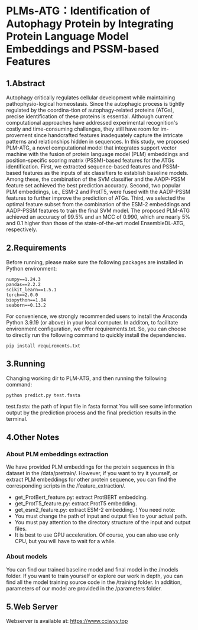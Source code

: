 # PLMs-ATG：Identification of Autophagy Protein by Integrating Protein Language Model Embeddings and PSSM-based Features
## 1.Abstract
Autophagy critically regulates cellular development while maintaining pathophysio-logical homeostasis. Since the autophagic process is tightly regulated by the coordina-tion of autophagy-related proteins (ATGs), precise identification of these proteins is essential. Although current computational approaches have addressed experimental recognition's costly and time-consuming challenges, they still have room for im-provement since handcrafted features inadequately capture the intricate patterns and relationships hidden in sequences. In this study, we proposed PLM-ATG, a novel computational model that integrates support vector machine with the fusion of protein language model (PLM) embeddings and position-specific scoring matrix (PSSM)-based features for the ATGs identification. First, we extracted sequence-based features and PSSM-based features as the inputs of six classifiers to establish baseline models. Among these, the combination of the SVM classifier and the AADP-PSSM feature set achieved the best prediction accuracy. Second, two popular PLM embeddings, i.e., ESM-2 and ProtT5, were fused with the AADP-PSSM features to further improve the prediction of ATGs. Third, we selected the optimal feature subset from the combination of the ESM-2 embeddings and AADP-PSSM features to train the final SVM model. The proposed PLM-ATG achieved an accuracy of 99.5% and an MCC of 0.990, which are nearly 5% and 0.1 higher than those of the state-of-the-art model EnsembleDL-ATG, respectively.
## 2.Requirements
Before running, please make sure the following packages are installed in Python environment:
```
numpy==1.24.3
pandas==2.2.2
scikit_learn==1.5.1
torch==2.0.0
biopython==1.84
seaborn==0.13.2
```
For convenience, we strongly recommended users to install the Anaconda Python 3.9.19 (or above) in your local computer.
In additon, to facilitate environment configuration, we offer requirements.txt. So, you can choose to directly run the following command to quickly install the dependencies.
```
pip install requirements.txt
```
## 3.Running
Changing working dir to PLM-ATG, and then running the following command:
```
python predict.py test.fasta
```
test.fasta: the path of input file in fasta format
You will see some information output by the prediction process and the final prediction results in the terminal.
## 4.Other Notes
### About PLM embeddings extraction
We have provided PLM embeddings for the protein sequences in this dataset in the /data/pretrain/. However, if you want to try it yourself, or extract PLM embeddings for other protein sequence, you can find the corresponding scripts in the /feature_extraction/.
- get_ProtBert_feature.py: extract ProtBERT embedding.
- get_ProtT5_feature.py: extract ProtT5 embedding.
- get_esm2_feature.py: extract ESM-2 embedding.
! You need note:
- You must change the path of input and output files to your actual path.
- You must pay attention to the directory structure of the input and output files.
- It is best to use GPU acceleration. Of course, you can also use only CPU, but you will have to wait for a while.
### About models
You can find our trained baseline model and final model in the /models folder. 
If you want to train yourself or explore our work in depth, you can find all the model training source code in the /training folder. 
In addition, parameters of our model are provided in the /parameters folder.
## 5.Web Server
Webserver is available at: https://www.cciwyy.top
